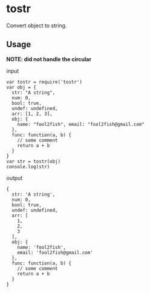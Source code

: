 # tostr

Convert object to string.

## Usage

**NOTE: did not handle the circular**

input

```
var tostr = require('tostr')
var obj = {
  str: "A string",
  num: 0,
  bool: true,
  undef: undefined,
  arr: [1, 2, 3],
  obj: {
    name: "fool2fish", email: "fool2fish@gmail.com"
  },
  func: function(a, b) {
    // some comment
    return a + b
  }
}
var str = tostr(obj)
console.log(str)
```

output

```
{
  str: 'A string',
  num: 0,
  bool: true,
  undef: undefined,
  arr: [
    1,
    2,
    3
  ],
  obj: {
    name: 'fool2fish',
    email: 'fool2fish@gmail.com'
  },
  func: function(a, b) {
    // some comment
    return a + b
  }
}
```

